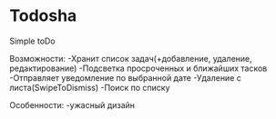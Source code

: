 # Todosha
Simple toDo

  Возможности:
-Хранит список задач(+добавление, удаление, редактирование)
-Подсветка просроченных и ближайших тасков
-Отправляет уведомление по выбранной дате
-Удаление с листа(SwipeToDismiss)
-Поиск по списку

  Особенности:
-ужасный дизайн
